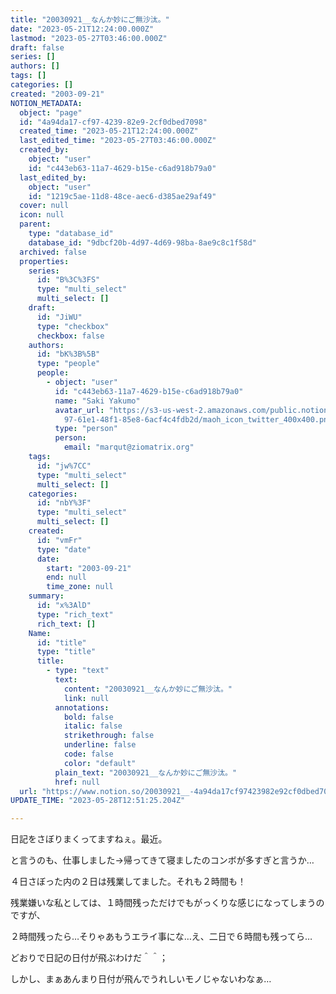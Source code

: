 ```yaml
---
title: "20030921__なんか妙にご無沙汰。"
date: "2023-05-21T12:24:00.000Z"
lastmod: "2023-05-27T03:46:00.000Z"
draft: false
series: []
authors: []
tags: []
categories: []
created: "2003-09-21"
NOTION_METADATA:
  object: "page"
  id: "4a94da17-cf97-4239-82e9-2cf0dbed7098"
  created_time: "2023-05-21T12:24:00.000Z"
  last_edited_time: "2023-05-27T03:46:00.000Z"
  created_by:
    object: "user"
    id: "c443eb63-11a7-4629-b15e-c6ad918b79a0"
  last_edited_by:
    object: "user"
    id: "1219c5ae-11d8-48ce-aec6-d385ae29af49"
  cover: null
  icon: null
  parent:
    type: "database_id"
    database_id: "9dbcf20b-4d97-4d69-98ba-8ae9c8c1f58d"
  archived: false
  properties:
    series:
      id: "B%3C%3FS"
      type: "multi_select"
      multi_select: []
    draft:
      id: "JiWU"
      type: "checkbox"
      checkbox: false
    authors:
      id: "bK%3B%5B"
      type: "people"
      people:
        - object: "user"
          id: "c443eb63-11a7-4629-b15e-c6ad918b79a0"
          name: "Saki Yakumo"
          avatar_url: "https://s3-us-west-2.amazonaws.com/public.notion-static.com/3ad1c4\
            97-61e1-48f1-85e8-6acf4c4fdb2d/maoh_icon_twitter_400x400.png"
          type: "person"
          person:
            email: "marqut@ziomatrix.org"
    tags:
      id: "jw%7CC"
      type: "multi_select"
      multi_select: []
    categories:
      id: "nbY%3F"
      type: "multi_select"
      multi_select: []
    created:
      id: "vmFr"
      type: "date"
      date:
        start: "2003-09-21"
        end: null
        time_zone: null
    summary:
      id: "x%3AlD"
      type: "rich_text"
      rich_text: []
    Name:
      id: "title"
      type: "title"
      title:
        - type: "text"
          text:
            content: "20030921__なんか妙にご無沙汰。"
            link: null
          annotations:
            bold: false
            italic: false
            strikethrough: false
            underline: false
            code: false
            color: "default"
          plain_text: "20030921__なんか妙にご無沙汰。"
          href: null
  url: "https://www.notion.so/20030921__-4a94da17cf97423982e92cf0dbed7098"
UPDATE_TIME: "2023-05-28T12:51:25.204Z"

---
```

<link rel="stylesheet" href="https://cdn.jsdelivr.net/npm/katex@0.16.2/dist/katex.min.css" integrity="sha384-bYdxxUwYipFNohQlHt0bjN/LCpueqWz13HufFEV1SUatKs1cm4L6fFgCi1jT643X" crossorigin="anonymous">


日記をさぼりまくってますねぇ。最近。


と言うのも、仕事しました→帰ってきて寝ましたのコンボが多すぎと言うか…


４日さぼった内の２日は残業してました。それも２時間も！


残業嫌いな私としては、１時間残っただけでもがっくりな感じになってしまうのですが、


２時間残ったら…そりゃあもうエライ事にな…え、二日で６時間も残ってら…


どおりで日記の日付が飛ぶわけだ＾＾；


しかし、まぁあんまり日付が飛んでうれしいモノじゃないわなぁ…

